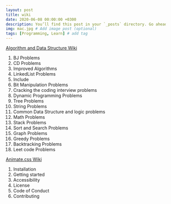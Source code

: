 ```yaml
---
layout: post
title: wiki  
date: 2020-06-08 00:00:00 +0300
description: You’ll find this post in your `_posts` directory. Go ahead and edit it and re-build the site to see your changes. # Add post description (optional)
img: mac.jpg # Add image post (optional)
tags: [Programming, Learn] # add tag
---
```

[Algorithm and Data Structure Wiki](https://github.com/20-1-SKKU-OSS/2020-1-OSS-6/wiki/Algorithm-and-Data-Structure)

1. BJ Problems
2. CD Problems
3. Improved Algorithms  
4. LinkedList Problems
5. Include
6. Bit Manipulation Problems
7. Cracking the coding interview problems
8. Dynamic Programming Problems
9. Tree Problems
10. String Problems
11. Common Data Structure and logic problems
12. Math Problems
13. Stack Problems
14. Sort and Search Problems
15. Graph Problems
16. Greedy Problems
17. Backtracking Problems
18. Leet code Problems
 
  
  
  

[Animate.css Wiki](https://github.com/20-1-SKKU-OSS/2020-1-OSS-6/wiki/Animate.css)
  
1. Installation
2. Getting started
3. Accessibility
4. License
5. Code of Conduct
6. Contributing


